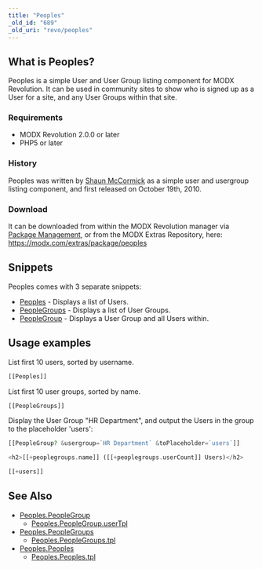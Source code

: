 ```yaml
---
title: "Peoples"
_old_id: "689"
_old_uri: "revo/peoples"
---
```


## What is Peoples?

Peoples is a simple User and User Group listing component for MODX Revolution. It can be used in community sites to show who is signed up as a User for a site, and any User Groups within that site.

### Requirements

- MODX Revolution 2.0.0 or later
- PHP5 or later

### History

Peoples was written by [Shaun McCormick](https://github.com/splittingred) as a simple user and usergroup listing component, and first released on October 19th, 2010.

### Download

It can be downloaded from within the MODX Revolution manager via [Package Management](developing-in-modx/advanced-development/package-management "Package Management"), or from the MODX Extras Repository, here: <https://modx.com/extras/package/peoples>

## Snippets

Peoples comes with 3 separate snippets:

- [Peoples](extras/peoples/peoples.peoples "Peoples.Peoples") - Displays a list of Users.
- [PeopleGroups](extras/peoples/peoples.peoplegroups "Peoples.PeopleGroups") - Displays a list of User Groups.
- [PeopleGroup](extras/peoples/peoples.peoplegroup "Peoples.PeopleGroup") - Displays a User Group and all Users within.

## Usage examples

List first 10 users, sorted by username.

``` php
[[Peoples]]
```

List first 10 user groups, sorted by name.

``` php
[[PeopleGroups]]
```

Display the User Group "HR Department", and output the Users in the group to the placeholder 'users':

``` php
[[PeopleGroup? &usergroup=`HR Department` &toPlaceholder=`users`]]

<h2>[[+peoplegroups.name]] ([[+peoplegroups.userCount]] Users)</h2>

[[+users]]
```

## See Also

- [Peoples.PeopleGroup](extras/peoples/peoples.peoplegroup)
    - [Peoples.PeopleGroup.userTpl](extras/peoples/peoples.peoplegroup/peoples.peoplegroup.usertpl)
- [Peoples.PeopleGroups](extras/peoples/peoples.peoplegroups)
    - [Peoples.PeopleGroups.tpl](extras/peoples/peoples.peoplegroups/peoples.peoplegroups.tpl)
- [Peoples.Peoples](extras/peoples/peoples.peoples)
    - [Peoples.Peoples.tpl](extras/peoples/peoples.peoples/peoples.peoples.tpl)
